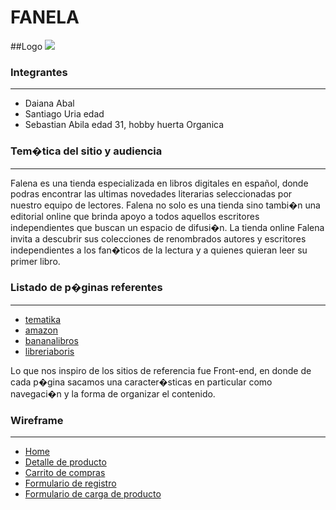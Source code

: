# FANELA

##Logo
![](https://github.com/sebastianabila/grupo_10_falena/blob/master/design/logos/logo1.png)

### Integrantes

------------
- Daiana Abal
- Santiago Uria edad
- Sebastian Abila edad 31, hobby huerta Organica

### Tem�tica del sitio y audiencia

------------


Falena es una tienda especializada en libros digitales en español, donde podras encontrar las ultimas novedades literarias seleccionadas por nuestro equipo de lectores.
Falena no solo es una tienda sino tambi�n una editorial online que brinda apoyo a todos aquellos escritores independientes que buscan un espacio de difusi�n.
La tienda online Falena invita a descubrir sus colecciones de renombrados autores y escritores independientes a los fan�ticos de la lectura y a quienes quieran leer su primer libro.

### Listado de p�ginas referentes

------------


- [tematika](https://www.tematika.com "tematika")
- [amazon](https://www.amazon.es/ebooks-kindle/b?ie=UTF8&node=827231031 "amazon")
- [bananalibros](https://www.bananalibros.com.ar/ "bananalibros")
- [libreriaboris](https://www.libreriaboris.com.ar/ "libreriaboris")

Lo que nos inspiro de los sitios de referencia fue Front-end, en donde de cada p�gina sacamos  una caracter�sticas en particular como navegaci�n y la forma de organizar el contenido.
 
### Wireframe

------------

- [Home](https://github.com/sebastianabila/grupo_10_falena/blob/master/wireframe/Home.png "Home")
- [Detalle de producto](https://www.tematika.com "Detalle de producto")
- [Carrito de compras](https://www.tematika.com "Carrito de compras")
- [Formulario de registro](https://www.tematika.com "Formulario de registro")
- [Formulario de carga de producto](https://www.tematika.com "Formulario de carga de producto")






